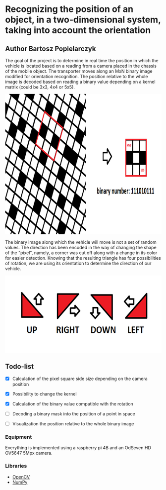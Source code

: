# Recognizing the position of an object, in a two-dimensional system, taking into account the orientation
## Author Bartosz Popielarczyk

The goal of the project is to determine in real time the position in which the vehicle is located based on a reading from a camera placed in the chassis of the mobile object. The transporter moves along an MxN binary image modified for orientation recognition. The position relative to the whole image is decoded based on reading a binary value depending on a kernel matrix (could be 3x3, 4x4 or 5x5).


<p align="center">
  <img width="908" height="451" src="./readme_files/table.png">
</p>

The binary image along which the vehicle will move is not a set of random values. The direction has been encoded in the way of changing the shape of the "pixel", namely, a corner was cut off along with a change in its color for easier detection. Knowing that the resulting triangle has four possibilities of rotation, we are using its orientation to determine the direction of our vehicle.

<p align="center">
  <img width="580" height="248" src="./readme_files/orientation_triangle.png">
</p>


## Todo-list
- [x] Calculation of the pixel square side size depending on the camera position
- [x] Possibility to change the kernel
- [x] Calculation of the binary value compatible with the rotation
- [ ] Decoding a binary mask into the position of a point in space
- [ ] Visualization the position relative to the whole binary image


### Equipment
Everything is implemented using a raspberry pi 4B and an OdSeven HD OV5647 5Mpx camera.


### Libraries
- [OpenCV](https://docs.opencv.org/master/)
- [NumPy](https://numpy.org/)


